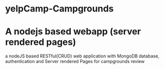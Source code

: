 # yelpCamp-Campgrounds
# A nodejs based webapp (server rendered pages)

a nodeJS based RESTful(CRUD) web application with MongoDB database, authentication and Server rendered Pages for campgrounds review


